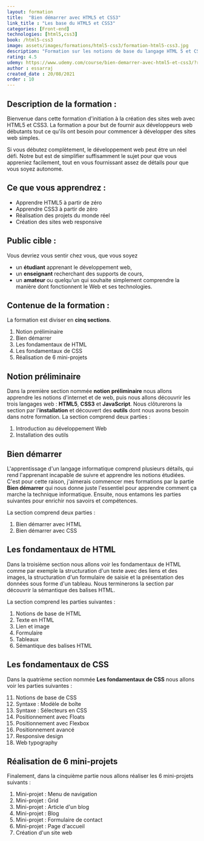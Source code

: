 ```yaml
---
layout: formation
title:  "Bien démarrer avec HTML5 et CSS3"
link_title : "Les base du HTML5 et CSS3"
categories: [Front-end]
technologies: [html5,css3]
book: /html5-css3
image: assets/images/formations/html5-css3/formation-html5-css3.jpg
description: "Formation sur les notions de base du langage HTML 5 et CSS 3 pour la création des sites web."
rating: 4.5
udemy: https://www.udemy.com/course/bien-demarrer-avec-html5-et-css3/?referralCode=E49B3AD09FE46075B7C6
author : essarraj
created_date : 20/08/2021
order : 10
---
```


<div class="fancy-title title-border">
	<h2>Description de la formation :</h2>
</div>
Bienvenue dans cette formation d'initiation à la création des sites web avec HTML5 et CSS3. La formation a pour but de fournir aux développeurs web débutants tout ce qu'ils ont besoin pour commencer à développer des sites web simples.

Si vous débutez complètement, le développement web peut être un réel défi. Notre but est de simplifier suffisamment le sujet pour que vous appreniez facilement, tout en vous fournissant assez de détails pour que vous soyez autonome. 


<div class="fancy-title title-border">
	<h2>Ce que vous apprendrez :</h2>
</div>

- Apprendre HTML5 à partir de zéro
- Apprendre CSS3 à partir de zéro
- Réalisation des projets du monde réel
- Création des sites web responsive 



<div class="fancy-title title-border">
	<h2>Public cible :</h2>
</div>

Vous devriez vous sentir chez vous, que vous soyez 
- un **étudiant** apprenant le développement web, 
- un **enseignant** recherchant des supports de cours, 
- un **amateur** ou quelqu'un qui souhaite simplement comprendre la manière dont fonctionnent le Web et ses technologies.


<div class="fancy-title title-border">
	<h2>Contenue de la formation :</h2>
</div>

La formation est diviser en **cinq sections**.

1. Notion préliminaire
2. Bien démarrer
3. Les fondamentaux de HTML
4. Les fondamentaux de CSS
5. Réalisation de 6 mini-projets

## Notion préliminaire

Dans la première section nommée **notion préliminaire** nous allons apprendre les notions d'internet et de web, puis nous allons découvrir les trois langages web : **HTML5**, **CSS3** et **JavaScript**. Nous clôturerons la section par l'**installation** et découvert des **outils** dont nous avons besoin dans notre formation. La section comprend deux parties : 

1. Introduction au développement Web
2. Installation des outils

## Bien démarrer

L'apprentissage d'un langage informatique comprend plusieurs détails, qui rend l'apprenant incapable de suivre et apprendre les notions étudiées. C'est pour cette raison, j'aimerais commencer mes formations par la partie **Bien démarrer** qui nous donne juste l'essentiel pour apprendre comment ça marche la technique informatique. Ensuite, nous entamons les parties suivantes pour enrichir nos savoirs et compétences.

La section comprend deux parties : 

1. Bien démarrer avec HTML 
2. Bien démarrer avec CSS

## Les fondamentaux de HTML

Dans la troisième section nous allons voir les fondamentaux de HTML comme par exemple la structuration d'un texte avec des liens et des images, la structuration d'un formulaire de saisie et la présentation des données sous forme d'un tableau. Nous terminerons la section par découvrir la sémantique des balises HTML. 

La section comprend les parties suivantes : 

1. Notions de base de HTML
2. Texte en HTML
3. Lien et image
4. Formulaire
5. Tableaux
6. Sémantique des balises HTML

## Les fondamentaux de CSS

Dans la quatrième section nommée **Les fondamentaux de CSS** nous allons voir les parties suivantes : 

11. Notions de base de CSS
12. Syntaxe : Modèle de boîte
13. Syntaxe : Sélecteurs en CSS
14. Positionnement avec Floats
15. Positionnement avec Flexbox
16. Positionnement avancé
17. Responsive design
18. Web typography

## Réalisation de 6 mini-projets

Finalement, dans la cinquième partie nous allons réaliser les 6 mini-projets suivants :  

1.  Mini-projet : Menu de navigation
2.  Mini-projet : Grid
3.  Mini-projet : Article d'un blog
4.  Mini-projet : Blog
5.  Mini-projet : Formulaire de contact
6.  Mini-projet : Page d'accueil
7.  Création d'un site web 
